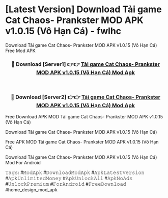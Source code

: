 # [Latest Version] Download Tải game Cat Chaos- Prankster MOD APK v1.0.15 (Vô Hạn Cá) - fwlhc

Download Tải game Cat Chaos- Prankster MOD APK v1.0.15 (Vô Hạn Cá) Free Mod APK

<div align="center">
<h3>🔴 Download [Server1] 👉👉 <a href="https://apk-comot.site?title=Tải_game_Cat_Chaos-_Prankster_MOD_APK_v1.0.15_(Vô_Hạn_Cá)">Tải game Cat Chaos- Prankster MOD APK v1.0.15 (Vô Hạn Cá) Mod Apk</a></h3><br>

<h3>🔴 Download [Server2] 👉👉 <a href="https://apk-comot.site?title=Tải_game_Cat_Chaos-_Prankster_MOD_APK_v1.0.15_(Vô_Hạn_Cá)">Tải game Cat Chaos- Prankster MOD APK v1.0.15 (Vô Hạn Cá) Mod Apk</a></h3>
</div>


Free Download APK MOD Tải game Cat Chaos- Prankster MOD APK v1.0.15 (Vô Hạn Cá)

Download Tải game Cat Chaos- Prankster MOD APK v1.0.15 (Vô Hạn Cá) 

Free APK MOD Tải game Cat Chaos- Prankster MOD APK v1.0.15 (Vô Hạn Cá) 

Download Tải game Cat Chaos- Prankster MOD APK v1.0.15 (Vô Hạn Cá) Mod For Android

𝚃𝚊𝚐𝚜: #𝙼𝚘𝚍𝙰𝚙𝚔 #𝙳𝚘𝚠𝚗𝚕𝚘𝚊𝚍𝙼𝚘𝚍𝙰𝚙𝚔 #𝙰𝚙𝚔𝙻𝚊𝚝𝚎𝚜𝚝𝚅𝚎𝚛𝚜𝚒𝚘𝚗 #𝙰𝚙𝚔𝚄𝚗𝚕𝚒𝚖𝚒𝚝𝚎𝚍𝙼𝚘𝚗𝚎𝚢 #𝙰𝚙𝚔𝚄𝚗𝚕𝚘𝚌𝚔𝙰𝚕𝚕 #𝙰𝚙𝚔𝙽𝚘𝙰𝚍𝚜 #𝚄𝚗𝚕𝚘𝚌𝚔𝙿𝚛𝚎𝚖𝚒𝚞𝚖 #𝙵𝚘𝚛𝙰𝚗𝚍𝚛𝚘𝚒𝚍 #𝙵𝚛𝚎𝚎𝙳𝚘𝚠𝚗𝚕𝚘𝚊𝚍 #home_design_mod_apk